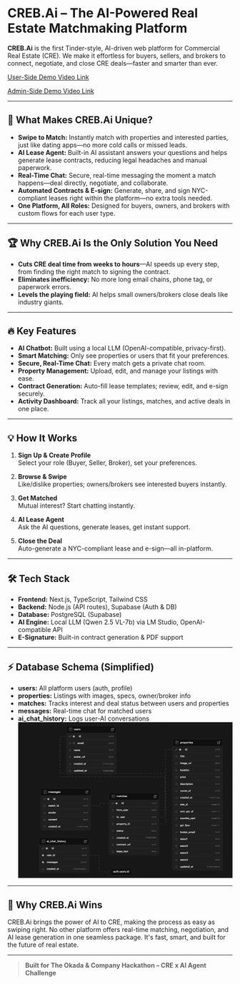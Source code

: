 # CREB.Ai – The AI-Powered Real Estate Matchmaking Platform

**CREB.Ai** is the first Tinder-style, AI-driven web platform for Commercial Real Estate (CRE). We make it effortless for buyers, sellers, and brokers to connect, negotiate, and close CRE deals—faster and smarter than ever.

[User-Side Demo Video Link](https://drive.google.com/file/d/1bZ9EH54e9UQ8XkcSmhKRtkgeRvQE8mDb/view?usp=sharing)

[Admin-Side Demo Video Link](https://drive.google.com/file/d/1jqdzbQGxXbpMcHkCGqiFTaHasMMw2xJ6/view?usp=sharing)

---

## 🚀 What Makes CREB.Ai Unique?

- **Swipe to Match:** Instantly match with properties and interested parties, just like dating apps—no more cold calls or missed leads.
- **AI Lease Agent:** Built-in AI assistant answers your questions and helps generate lease contracts, reducing legal headaches and manual paperwork.
- **Real-Time Chat:** Secure, real-time messaging the moment a match happens—deal directly, negotiate, and collaborate.
- **Automated Contracts & E-sign:** Generate, share, and sign NYC-compliant leases right within the platform—no extra tools needed.
- **One Platform, All Roles:** Designed for buyers, owners, and brokers with custom flows for each user type.

---

## 🏆 Why CREB.Ai Is the Only Solution You Need

- **Cuts CRE deal time from weeks to hours**—AI speeds up every step, from finding the right match to signing the contract.
- **Eliminates inefficiency:** No more long email chains, phone tag, or paperwork errors.
- **Levels the playing field:** AI helps small owners/brokers close deals like industry giants.

---

## 🔥 Key Features

- **AI Chatbot:** Built using a local LLM (OpenAI-compatible, privacy-first).
- **Smart Matching:** Only see properties or users that fit your preferences.
- **Secure, Real-Time Chat:** Every match gets a private chat room.
- **Property Management:** Upload, edit, and manage your listings with ease.
- **Contract Generation:** Auto-fill lease templates; review, edit, and e-sign securely.
- **Activity Dashboard:** Track all your listings, matches, and active deals in one place.

---

## 💡 How It Works

1. **Sign Up & Create Profile**  
   Select your role (Buyer, Seller, Broker), set your preferences.

2. **Browse & Swipe**  
   Like/dislike properties; owners/brokers see interested buyers instantly.

3. **Get Matched**  
   Mutual interest? Start chatting instantly.

4. **AI Lease Agent**  
   Ask the AI questions, generate leases, get instant support.

5. **Close the Deal**  
   Auto-generate a NYC-compliant lease and e-sign—all in-platform.

---

## 🛠️ Tech Stack

- **Frontend:** Next.js, TypeScript, Tailwind CSS
- **Backend:** Node.js (API routes), Supabase (Auth & DB)
- **Database:** PostgreSQL (Supabase)
- **AI Engine:** Local LLM (Qwen 2.5 VL-7b) via LM Studio, OpenAI-compatible API
- **E-Signature:** Built-in contract generation & PDF support

---

## ⚡ Database Schema (Simplified)

- **users:** All platform users (auth, profile)
- **properties:** Listings with images, specs, owner/broker info
- **matches:** Tracks interest and deal status between users and properties
- **messages:** Real-time chat for matched users
- **ai_chat_history:** Logs user-AI conversations
![Database Schema Diagram](https://github.com/ykshah1309/creb-ai/blob/main/db_schema.png)

---

## 🚨 Why CREB.Ai Wins

CREB.Ai brings the power of AI to CRE, making the process as easy as swiping right. No other platform offers real-time matching, negotiation, and AI lease generation in one seamless package. It's fast, smart, and built for the future of real estate.

---

> **Built for The Okada & Company Hackathon – CRE x AI Agent Challenge**
